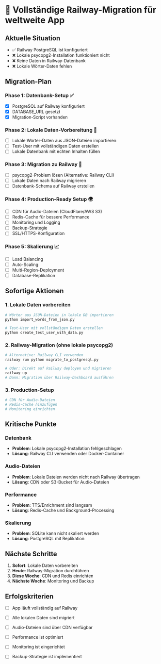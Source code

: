 # 🚀 Vollständige Railway-Migration für weltweite App

## Aktuelle Situation
- ✅ Railway PostgreSQL ist konfiguriert
- ❌ Lokale psycopg2-Installation funktioniert nicht
- ❌ Keine Daten in Railway-Datenbank
- ❌ Lokale Wörter-Daten fehlen

## Migration-Plan

### Phase 1: Datenbank-Setup ✅
- [x] PostgreSQL auf Railway konfiguriert
- [x] DATABASE_URL gesetzt
- [x] Migration-Script vorhanden

### Phase 2: Lokale Daten-Vorbereitung 🔄
- [ ] Lokale Wörter-Daten aus JSON-Dateien importieren
- [ ] Test-User mit vollständigen Daten erstellen
- [ ] Lokale Datenbank mit echten Inhalten füllen

### Phase 3: Migration zu Railway 🚀
- [ ] psycopg2-Problem lösen (Alternative: Railway CLI)
- [ ] Lokale Daten nach Railway migrieren
- [ ] Datenbank-Schema auf Railway erstellen

### Phase 4: Production-Ready Setup 🌍
- [ ] CDN für Audio-Dateien (CloudFlare/AWS S3)
- [ ] Redis-Cache für bessere Performance
- [ ] Monitoring und Logging
- [ ] Backup-Strategie
- [ ] SSL/HTTPS-Konfiguration

### Phase 5: Skalierung 📈
- [ ] Load Balancing
- [ ] Auto-Scaling
- [ ] Multi-Region-Deployment
- [ ] Database-Replikation

## Sofortige Aktionen

### 1. Lokale Daten vorbereiten
```bash
# Wörter aus JSON-Dateien in lokale DB importieren
python import_words_from_json.py

# Test-User mit vollständigen Daten erstellen
python create_test_user_with_data.py
```

### 2. Railway-Migration (ohne lokale psycopg2)
```bash
# Alternative: Railway CLI verwenden
railway run python migrate_to_postgresql.py

# Oder: Direkt auf Railway deployen und migrieren
railway up
# Dann: Migration über Railway-Dashboard ausführen
```

### 3. Production-Setup
```bash
# CDN für Audio-Dateien
# Redis-Cache hinzufügen
# Monitoring einrichten
```

## Kritische Punkte

### Datenbank
- **Problem**: Lokale psycopg2-Installation fehlgeschlagen
- **Lösung**: Railway CLI verwenden oder Docker-Container

### Audio-Dateien
- **Problem**: Lokale Dateien werden nicht nach Railway übertragen
- **Lösung**: CDN oder S3-Bucket für Audio-Dateien

### Performance
- **Problem**: TTS/Enrichment sind langsam
- **Lösung**: Redis-Cache und Background-Processing

### Skalierung
- **Problem**: SQLite kann nicht skaliert werden
- **Lösung**: PostgreSQL mit Replikation

## Nächste Schritte

1. **Sofort**: Lokale Daten vorbereiten
2. **Heute**: Railway-Migration durchführen
3. **Diese Woche**: CDN und Redis einrichten
4. **Nächste Woche**: Monitoring und Backup

## Erfolgskriterien

- [ ] App läuft vollständig auf Railway
- [ ] Alle lokalen Daten sind migriert
- [ ] Audio-Dateien sind über CDN verfügbar
- [ ] Performance ist optimiert
- [ ] Monitoring ist eingerichtet
- [ ] Backup-Strategie ist implementiert

